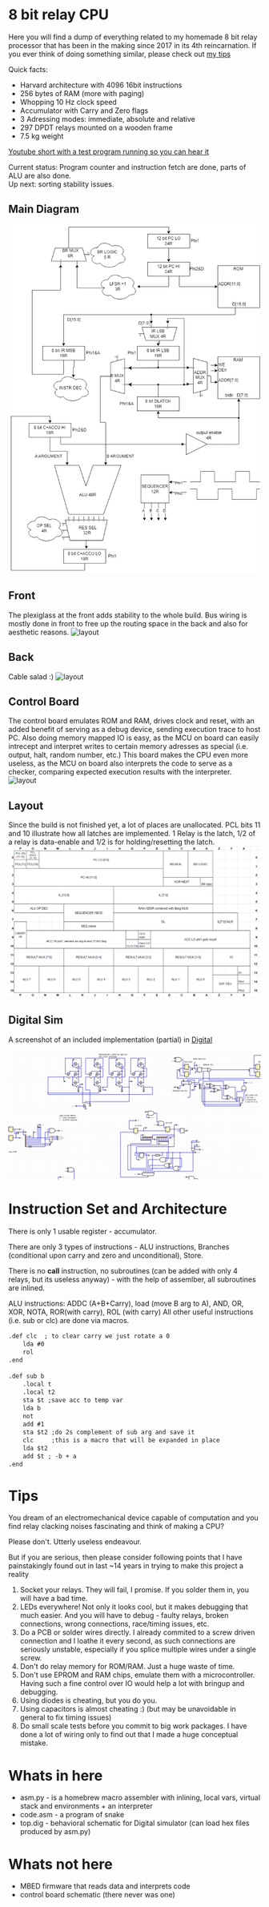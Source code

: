 # 8 bit relay CPU 
Here you will find a dump of everything related to my homemade 8 bit relay processor that has been in the making since 2017 in its 4th reincarnation.
If you ever think of doing something similar, please check out [my tips](#Tips)

Quick facts: 
* Harvard architecture with 4096 16bit instructions
* 256 bytes of RAM (more with paging)
* Whopping 10 Hz clock speed
* Accumulator with Carry and Zero flags
* 3 Adressing modes: immediate, absolute and relative
* 297 DPDT relays mounted on a wooden frame
* 7.5 kg weight

[Youtube short with a test program running so you can hear it](https://youtube.com/shorts/OLjjTxIbFqM?si=LqGwUwT4EK45KLl0)

Current status: Program counter and instruction fetch are done, parts of ALU are also done.  
Up next: sorting stability issues.  

## Main Diagram
![diag](images/diag.png)
## Front 
The plexiglass at the front adds stability to the whole build. Bus wiring is mostly done in front to free up the routing space in the back and also for aesthetic reasons.
![layout](images/front.jpg)
## Back 
Cable salad :)
![layout](images/back.jpg)
## Control Board 
The control board emulates ROM and RAM, drives clock and reset, with an added benefit of serving as a debug device, sending execution trace to host PC.
Also doing memory mapped IO is easy, as the MCU on board can easily intrecept and interpret writes to certain memory adresses as special (i.e. output, halt, random number, etc.)
This board makes the CPU even more useless, as the MCU on board also interprets the code to serve as a checker, comparing expected execution results with the interpreter.
![layout](images/ctrlb.jpg)
## Layout
Since the build is not finished yet, a lot of places are unallocated. PCL bits 11 and 10 illustrate how all latches are implemented. 1 Relay is the latch, 1/2 of a relay is data-enable and 1/2 is for holding/resetting the latch.
![layout](images/layout.png)
## Digital Sim 
A screenshot of an included implementation (partial) in [Digital](https://github.com/hneemann/Digital)

![layout](images/digital.png)

# Instruction Set and Architecture
There is only 1 usable register - accumulator.   

There are only 3 types of instructions - ALU instructions, Branches (conditional upon carry and zero and unconditional), Store.   

There is no **call** instruction, no subroutines (can be added with only 4 relays, but its useless anyway) - with the help of assemlber, all subroutines are inlined.  

ALU instructions: ADDC (A+B+Carry), load (move B arg to A), AND, OR, XOR, NOTA, ROR(with carry), ROL (with carry)
All other useful instructions (i.e. sub or clc) are done via macros.

	.def clc  ; to clear carry we just rotate a 0
		lda #0
		rol
	.end

	.def sub b
		.local t
		.local t2
		sta $t ;save acc to temp var
		lda b
		not
		add #1  
 		sta $t2 ;do 2s complement of sub arg and save it
		clc     ;this is a macro that will be expanded in place
		lda $t2
		add $t ; -b + a
	.end



# Tips 
You dream of an electromechanical device capable of computation and you find relay clacking noises fascinating and think of making a CPU?  

Please don't. Utterly useless endeavour.  

But if you are serious, then please consider following points that I have painstakingly found out in last ~14 years in trying to make this project a reality

1. Socket your relays. They will fail, I promise. If you solder them in, you will have a bad time.
2. LEDs everywhere! Not only it looks cool, but it makes debugging that much easier. And you will have to debug - faulty relays, broken connections, wrong connections, race/timing issues, etc.
3. Do a PCB or solder wires directly. I already commited to a screw driven connection and I loathe it every second, as such connections are seriously unstable, especially if you splice multiple wires under a single screw.
4. Don't do relay memory for ROM/RAM. Just a huge waste of time.
5. Don't use EPROM and RAM chips, emulate them with a microcontroller. Having such a fine control over IO would help a lot with bringup and debugging.
6. Using diodes is cheating, but you do you.
7. Using capacitors is almost cheating :) (but may be unavoidable in general to fix timing issues)
8. Do small scale tests before you commit to big work packages. I have done a lot of wiring only to find out that I made a huge conceptual mistake.

# Whats in here
* asm.py - is a homebrew macro assembler with inlining, local vars, virtual stack and environments + an interpreter
* code.asm - a program of snake
* top.dig - behavioral schematic for Digital simulator (can load hex files produced by asm.py)

# Whats not here
* MBED firmware that reads data and interprets code
* control board schematic (there never was one)
